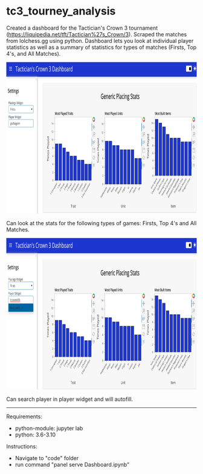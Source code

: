 # tc3_tourney_analysis

Created a dashboard for the Tactician's Crown 3 tournament (https://liquipedia.net/tft/Tactician%27s_Crown/3). Scraped the matches from lolchess.gg using python. Dashboard lets you look at individual player statistics as well as a summary of statistics for types of matches (Firsts, Top 4's, and All Matches).

<img src="https://github.com/Injungahn/tc3_tourney_analysis/blob/main/images/placing_photo.jpeg" width="800" height="400"/>

Can look at the stats for the following types of games: Firsts, Top 4's and All Matches.

<img src="https://github.com/Injungahn/tc3_tourney_analysis/blob/main/images/player_photo.jpeg" width="800" height="400"/>

Can search player in player widget and will autofill.

---

Requirements: 
- python-module: jupyter lab
- python: 3.6-3.10 

Instructions:

- Navigate to "code" folder
- run command "panel serve Dashboard.ipynb"
